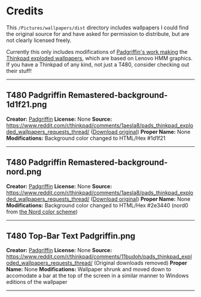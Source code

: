 # Credits

This `/Pictures/wallpapers/dist` directory includes wallpapers I could find the original source for and have asked for permission to distribute, but are not clearly licensed freely. 

Currently this only includes modifications of [Padgriffin's work making](https://imgur.com/a/making-exploded-thinkpad-wallpapers-with-inkscape-gimp-tutorial-i1ASd) the [Thinkpad exploded wallpapers](https://www.reddit.com/r/thinkpad/comments/1aesla8/pads_thinkpad_exploded_wallpapers_requests_thread/), which are based on Lenovo HMM graphics. If you have a Thinkpad of any kind, not just a T480, consider checking out their stuff! 

<hr>

## T480 Padgriffin Remastered-background-1d1f21.png
**Creator:** [Padgriffin](https://www.reddit.com/user/Padgriffin/)
**License:** None 
**Source:** https://www.reddit.com/r/thinkpad/comments/1aesla8/pads_thinkpad_exploded_wallpapers_requests_thread/ ([Download original](https://drive.google.com/file/d/1uLif0kzFMj4p3Q2XXPq-nsSwJL_GRqtl/view))
**Proper Name:** None
**Modifications:** Background color changed to HTML/Hex #1d1f21 
<hr>

## T480 Padgriffin Remastered-background-nord.png
**Creator:** [Padgriffin](https://www.reddit.com/user/Padgriffin/)
**License:** None 
**Source:** https://www.reddit.com/r/thinkpad/comments/1aesla8/pads_thinkpad_exploded_wallpapers_requests_thread/ ([Download original](https://drive.google.com/file/d/1uLif0kzFMj4p3Q2XXPq-nsSwJL_GRqtl/view))
**Proper Name:** None
**Modifications:** Background color changed to HTML/Hex #2e3440 (nord0 from [the Nord color scheme](https://www.nordtheme.com/docs/colors-and-palettes))
<hr>

## T480 Top-Bar Text Padgriffin.png
**Creator:** [Padgriffin](https://www.reddit.com/user/Padgriffin/)
**License:** None 
**Source:** https://www.reddit.com/r/thinkpad/comments/11budoh/pads_thinkpad_exploded_wallpapers_requests_thread/ (Original downloads removed)
**Proper Name:** None
**Modifications:** Wallpaper shrunk and moved down to accomodate a bar at the top of the screen in a similar manner to Windows editions of the wallpaper
<hr>
